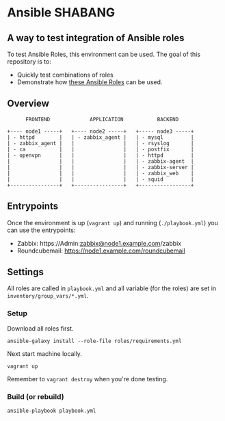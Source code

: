 # Ansible SHABANG

## A way to test integration of Ansible roles

To test Ansible Roles, this environment can be used. The goal of this repository is to:
- Quickly test combinations of roles
- Demonstrate how [these Ansible Roles](https://robertdebock.nl) can be used.

## Overview

```text
      FRONTEND             APPLICATION           BACKEND

+---- node1 -----+   +---- node2 -----+   +----- node3 -----+
| - httpd        |   | - zabbix_agent |   | - mysql         |
| - zabbix_agent |   |                |   | - rsyslog       |
| - ca           |   |                |   | - postfix       |
| - openvpn      |   |                |   | - httpd         |
|                |   |                |   | - zabbix-agent  |
|                |   |                |   | - zabbix-server |
|                |   |                |   | - zabbix_web    |
|                |   |                |   | - squid         |
+----------------+   +----------------+   +-----------------+
```

## Entrypoints

Once the environment is up (`vagrant up`) and running (`./playbook.yml`) you can use the entrypoints:

- Zabbix: https://Admin:zabbix@node1.example.com/zabbix
- Roundcubemail: https://node1.example.com/roundcubemail

## Settings

All roles are called in `playbook.yml` and all variable (for the roles) are set in `inventory/group_vars/*.yml`.

### Setup

Download all roles first.

```
ansible-galaxy install --role-file roles/requirements.yml
```

Next start machine locally.

```
vagrant up
```

Remember to `vagrant destroy` when you're done testing.

### Build (or rebuild)

```
ansible-playbook playbook.yml
```
